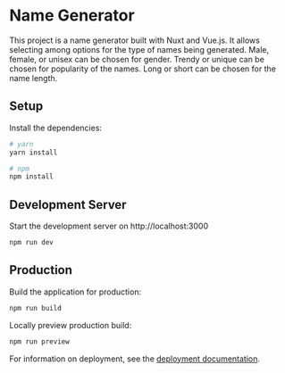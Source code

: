 # Name Generator

This project is a name generator built with Nuxt and Vue.js. It allows selecting among options for the type of names being generated. Male, female, or unisex can be chosen for gender. Trendy or unique can be chosen for popularity of the names. Long or short can be chosen for the name length.

## Setup

Install the dependencies:

```bash
# yarn
yarn install

# npm
npm install
```

## Development Server

Start the development server on http://localhost:3000

```bash
npm run dev
```

## Production

Build the application for production:

```bash
npm run build
```

Locally preview production build:

```bash
npm run preview
```

For information on deployment, see the [deployment documentation](https://v3.nuxtjs.org/guide/deploy/presets).
